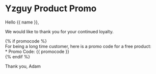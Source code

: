 Yzguy Product Promo
===================

Hello {{ name }},

We would like to thank you for your continued loyalty.

{% if promocode %}  
For being a long time customer, here is a promo code for a free product:  
    * Promo Code: {{ promocode }}  
{% endif %}

Thank you,
  Adam
